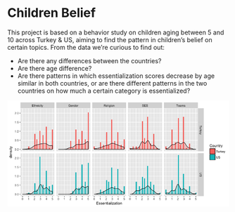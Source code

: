 # Children Belief

This project is based on a behavior study on children aging between 5 and 10 across Turkey & US, aiming to find the pattern in children’s belief on certain topics. 
From the data we’re curious to find out: 
* Are there any differences between the countries? 
* Are there age difference? 
* Are there patterns in which essentialization scores decrease by age similar in both countries, or are there different patterns in the two countries on how much a certain category is essentialized?


![alt tag](https://github.com/SijiaLi/Children-Belief/blob/master/plots/Rplot01.png)

